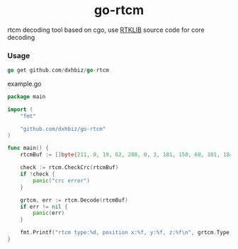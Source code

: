 # <center>go-rtcm</center>
rtcm decoding tool based on cgo, use [RTKLIB](https://github.com/tomojitakasu/RTKLIB/tree/rtklib_2.4.3/src) source code for core decoding

### Usage
```go
go get github.com/dxhbiz/go-rtcm
```
example.go
```go
package main

import (
	"fmt"

	"github.com/dxhbiz/go-rtcm"
)

func main() {
	rtcmBuf := []byte{211, 0, 19, 62, 208, 0, 3, 181, 150, 68, 101, 184, 134, 55, 187, 179, 82, 183, 116, 225, 229, 121, 76, 148, 146}

	check := rtcm.CheckCrc(rtcmBuf)
	if !check {
		panic("crc error")
	}

	grtcm, err := rtcm.Decode(rtcmBuf)
	if err != nil {
		panic(err)
	}

	fmt.Printf("rtcm type:%d, position x:%f, y:%f, z:%f\n", grtcm.Type, grtcm.Sta.Pos[0], grtcm.Sta.Pos[1], grtcm.Sta.Pos[2])
}

```

